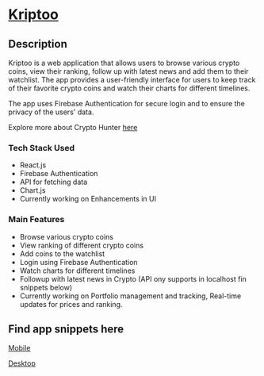 # [Kriptoo](https://kriptoo.netlify.app/)

## Description

Kriptoo is a web application that allows users to browse various crypto coins, view their ranking, follow up with latest news and add them to their watchlist. The app provides a user-friendly interface for users to keep track of their favorite crypto coins and watch their charts for different timelines. 

The app uses Firebase Authentication for secure login and to ensure the privacy of the users' data.

Explore more about Crypto Hunter [here](https://kriptoo.netlify.app/)

### Tech Stack Used
- React.js
- Firebase Authentication
- API for fetching data
- Chart.js
- Currently working on Enhancements in UI

### Main Features
- Browse various crypto coins
- View ranking of different crypto coins
- Add coins to the watchlist
- Login using Firebase Authentication
- Watch charts for different timelines
- Followup with latest news in Crypto (API ony supports in localhost fin snippets below)
- Currently working on Portfolio management and tracking, Real-time updates for prices and ranking.

## Find app snippets here  
[Mobile](https://github.com/varun442/moviebase/tree/master/src/assets/mobile)

[Desktop](https://github.com/varun442/moviebase/tree/master/src/assets/desktop)
